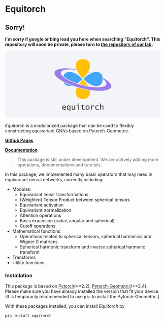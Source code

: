 # Equitorch

## Sorry!

**I'm sorry if google or bing lead you here when searching "Equitorch". This repository will soon be private, please turn to [the repository of our lab](https://github.com/GTML-LAB/Equitorch/tree/main).**

![Equitorch_logo](./img/logo_wide.png)

*Equitorch* is a modularized package that can be used to flexibly constructing equivariant GNNs based on Pytorch-Geometric.

**[Github Pages](https://github.com/GTML-LAB/Equitorch/tree/main)**

**[Documentation](https://equitorch.readthedocs.io/en/latest/index.html)**

> This package is still under development. 
> We are actively adding more operations, documentations and tutorials.


In this package, we implemented many basic operators that may need in equivariant neural networks, currently including:

- Modules:
    - Equivariant linear transformations
    - (Weighted) Tensor Product between spherical tensors 
    - Equivariant activation
    - Equivariant normalization
    - Attention operations
    - Basis expansion (radial, angular and spherical)
    - Cutoff operations
- Mathematical functions:
    - Operations related to spherical tensors, spherical harmonics and Wigner D matrices
    - Spherical harmonic transform and inverse spherical harmonic transform
- Transforms
- Utility functions

### Installation

This package is based on [Pytorch](https://pytorch.org/)(>=2.2), [Pytorch-Geometric](https://pytorch-geometric.readthedocs.io/en/latest/index.html)(>=2.4). Please make sure you have already installed the version that fit your device. (It is temporarily recommended to use `pip` to install the Pytorch-Geometric.)

With these packages installed, you can install *Equitorch* by

```bash
pip install equitorch
```